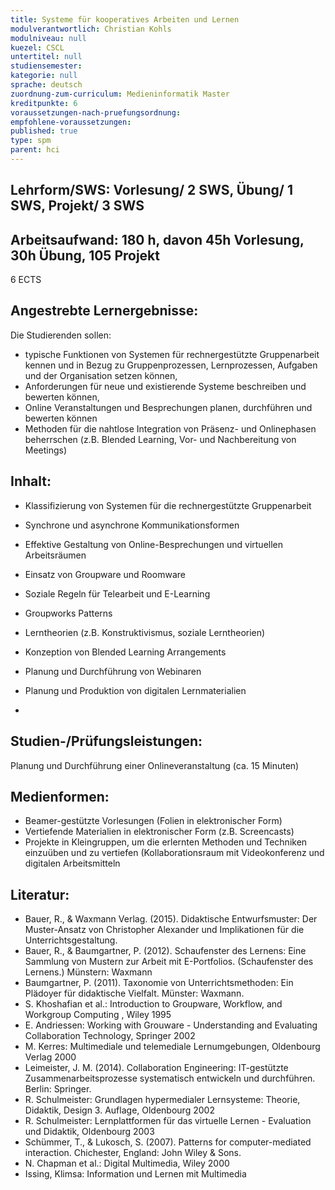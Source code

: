 ```yaml
---
title: Systeme für kooperatives Arbeiten und Lernen
modulverantwortlich: Christian Kohls
modulniveau: null
kuezel: CSCL
untertitel: null
studiensemester: 
kategorie: null
sprache: deutsch
zuordnung-zum-curriculum: Medieninformatik Master
kreditpunkte: 6
voraussetzungen-nach-pruefungsordnung:
empfohlene-voraussetzungen: 
published: true
type: spm
parent: hci
---
```


## Lehrform/SWS: Vorlesung/ 2 SWS, Übung/ 1 SWS, Projekt/ 3 SWS


## Arbeitsaufwand: 180 h, davon 45h Vorlesung, 30h Übung, 105 Projekt
6 ECTS

## Angestrebte Lernergebnisse:
Die Studierenden sollen:
-	typische Funktionen von Systemen für rechnergestützte Gruppenarbeit kennen und in Bezug zu Gruppenprozessen, Lernprozessen, Aufgaben und der Organisation setzen können,
-	Anforderungen für neue und existierende Systeme beschreiben und bewerten können,
-	Online Veranstaltungen und Besprechungen planen, durchführen und bewerten können
-	Methoden für die nahtlose Integration von Präsenz- und Onlinephasen beherrschen (z.B. Blended Learning, Vor- und Nachbereitung von Meetings)

## Inhalt:
-	Klassifizierung von Systemen für die rechnergestützte Gruppenarbeit
-	Synchrone und asynchrone Kommunikationsformen
-	Effektive Gestaltung von Online-Besprechungen und virtuellen Arbeitsräumen
-	Einsatz von Groupware und Roomware
-	Soziale Regeln für Telearbeit und E-Learning
-	Groupworks Patterns
-	Lerntheorien (z.B. Konstruktivismus, soziale Lerntheorien)
-	Konzeption von Blended Learning Arrangements
-	Planung und Durchführung von Webinaren
-	Planung und Produktion von digitalen Lernmaterialien

- 
## Studien-/Prüfungsleistungen:
Planung und Durchführung einer Onlineveranstaltung (ca. 15 Minuten)

## Medienformen:
-	Beamer-gestützte Vorlesungen (Folien in elektronischer Form)
-	Vertiefende Materialien in elektronischer Form (z.B. Screencasts)
-	Projekte in Kleingruppen, um die erlernten Methoden und Techniken einzuüben und zu vertiefen (Kollaborationsraum mit Videokonferenz und digitalen Arbeitsmitteln



## Literatur:
- Bauer, R., & Waxmann Verlag. (2015). Didaktische Entwurfsmuster: Der Muster-Ansatz von Christopher Alexander und Implikationen für die Unterrichtsgestaltung. 
- Bauer, R., & Baumgartner, P. (2012). Schaufenster des Lernens: Eine Sammlung von Mustern zur Arbeit mit E-Portfolios. (Schaufenster des Lernens.) Münstern: Waxmann
- Baumgartner, P. (2011). Taxonomie von Unterrichtsmethoden: Ein Plädoyer für didaktische Vielfalt. Münster: Waxmann. 
- S. Khoshafian et al.: Introduction to Groupware, Workflow, and Workgroup Computing , Wiley 1995
- E. Andriessen: Working with Grouware - Understanding and Evaluating Collaboration Technology, Springer 2002
- M. Kerres: Multimediale und telemediale Lernumgebungen, Oldenbourg Verlag 2000
- Leimeister, J. M. (2014). Collaboration Engineering: IT-gestützte Zusammenarbeitsprozesse systematisch entwickeln und durchführen. Berlin: Springer.
- R. Schulmeister: Grundlagen hypermedialer Lernsysteme: Theorie, Didaktik, Design 3. Auflage, Oldenbourg 2002
- R. Schulmeister: Lernplattformen für das virtuelle Lernen - Evaluation und Didaktik, Oldenbourg 2003
- Schümmer, T., & Lukosch, S. (2007). Patterns for computer-mediated interaction. Chichester, England: John Wiley & Sons.
- N. Chapman et al.: Digital Multimedia, Wiley 2000
- Issing, Klimsa: Information und Lernen mit Multimedia

